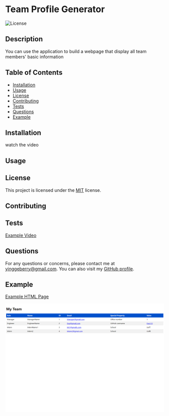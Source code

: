 # Team Profile Generator

![License](https://img.shields.io/badge/License-MIT-green.svg)

## Description

You can use the application to build a webpage that display all team members' basic information

## Table of Contents

- [Installation](#installation)
- [Usage](#usage)
- [License](#license)
- [Contributing](#contributing)
- [Tests](#tests)
- [Questions](#questions)
- [Example](#example)

## Installation

watch the video

## Usage



## License

This project is licensed under the [MIT](https://opensource.org/licenses/MIT) license.

## Contributing



## Tests
[Example Video](https://drive.google.com/file/d/17Dk-kj6qMDeXFCKOIWMGWxxKxTFl06lg/view?usp=share_link)


## Questions

For any questions or concerns, please contact me at yinggeberry@gmail.com. You can also visit my [GitHub profile](https://github.com/huyingg1).

## Example
[Example HTML Page](https://huyingg1.github.io/Team-Profolio-Generator.github.io/team.html)

![screenshoot-challenge10](team-profolio-generator.png)
